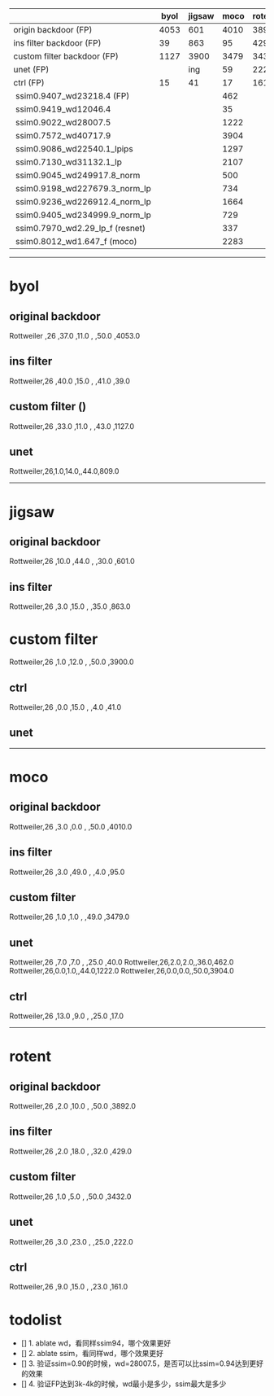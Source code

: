 |  | byol |jigsaw|moco|rotent|
| ----------- | ----------- |-----------|-----------|-----------|
| origin backdoor (FP) |4053 |601|4010|3892|
| ins filter backdoor (FP) |39|863|95|429|
| custom filter backdoor (FP) |1127 |3900|3479|3432|
| unet (FP) | |ing|59|222|
| ctrl (FP) |15 |41|17|161|
|  ssim0.9407_wd23218.4 (FP) | ||462||
|  ssim0.9419_wd12046.4 | ||35||
|  ssim0.9022_wd28007.5 | ||1222||
|  ssim0.7572_wd40717.9 | ||3904||
|  ssim0.9086_wd22540.1_lpips | ||1297||
|  ssim0.7130_wd31132.1_lp | ||2107||
|  ssim0.9045_wd249917.8_norm | ||500||
|  ssim0.9198_wd227679.3_norm_lp | ||734||
|  ssim0.9236_wd226912.4_norm_lp | ||1664||
|  ssim0.9405_wd234999.9_norm_lp | ||729||
|  ssim0.7970_wd2.29_lp_f (resnet) | ||337||
|  ssim0.8012_wd1.647_f (moco) | ||2283||

---

# byol
## original backdoor
Rottweiler ,26       ,37.0      ,11.0 , ,50.0 ,4053.0

## ins filter
Rottweiler,26       ,40.0      ,15.0 , ,41.0 ,39.0

## custom filter ()
Rottweiler,26       ,33.0      ,11.0 , ,43.0 ,1127.0

## unet
Rottweiler,26,1.0,14.0,,44.0,809.0

---

# jigsaw

## original backdoor

Rottweiler,26       ,10.0      ,44.0 , ,30.0 ,601.0

## ins filter
Rottweiler,26       ,3.0       ,15.0 , ,35.0 ,863.0


# custom filter
Rottweiler,26       ,1.0       ,12.0 , ,50.0 ,3900.0

## ctrl
Rottweiler,26       ,0.0       ,15.0 , ,4.0  ,41.0

## unet

---
# moco
## original backdoor
Rottweiler,26       ,3.0       ,0.0  , ,50.0 ,4010.0

## ins filter
Rottweiler,26       ,3.0       ,49.0  , ,4.0 ,95.0


## custom filter
Rottweiler,26       ,1.0       ,1.0  , ,49.0 ,3479.0
## unet
Rottweiler,26       ,7.0       ,7.0  , ,25.0 ,40.0
Rottweiler,26,2.0,2.0,,36.0,462.0
Rottweiler,26,0.0,1.0,,44.0,1222.0
Rottweiler,26,0.0,0.0,,50.0,3904.0

## ctrl
Rottweiler,26       ,13.0      ,9.0  , ,25.0 ,17.0

---

# rotent
## original backdoor
Rottweiler,26       ,2.0       ,10.0 , ,50.0 ,3892.0

## ins filter
Rottweiler,26       ,2.0       ,18.0 , ,32.0 ,429.0

## custom filter
Rottweiler,26       ,1.0       ,5.0  , ,50.0 ,3432.0

## unet
Rottweiler,26       ,3.0       ,23.0 , ,25.0 ,222.0

## ctrl
Rottweiler,26       ,9.0       ,15.0 , ,23.0 ,161.0


# todolist
- [] 1. ablate wd，看同样ssim94，哪个效果更好
- [] 2. ablate ssim，看同样wd，哪个效果更好
- [] 3. 验证ssim=0.90的时候，wd=28007.5，是否可以比ssim=0.94达到更好的效果
- [] 4. 验证FP达到3k-4k的时候，wd最小是多少，ssim最大是多少